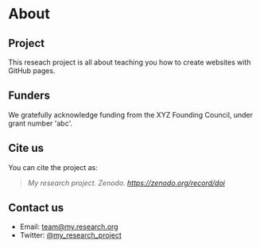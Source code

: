 # About

## Project
This reseach project is all about teaching you how to create websites with GitHub pages.

## Funders
We gratefully acknowledge funding from the XYZ Founding Council, under grant number 'abc'.

## Cite us
You can cite the project as:

> *My research project. Zenodo. https://zenodo.org/record/doi*

## Contact us

- Email: [team@my.research.org](mailto:team@my.research.org)
- Twitter: [@my_research_project](https://twitter.com/my_research_project)

